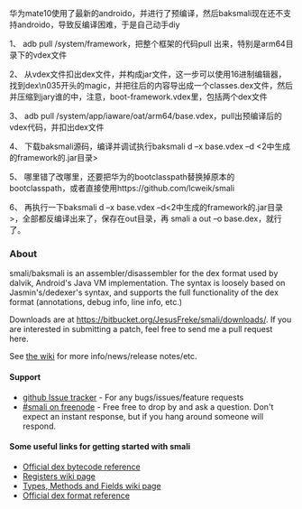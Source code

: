 华为mate10使用了最新的androido，并进行了预编译，然后baksmali现在还不支持androido，导致反编译困难，于是自己动手diy
 
 
1、        adb pull /system/framework，把整个框架的代码pull 出来，特别是arm64目录下的vdex文件

2、        从vdex文件扣出dex文件，并构成jar文件，这一步可以使用16进制编辑器，找到dex\n035开头的magic，并把往后的内容导出成一个classes.dex文件，然后并压缩到jary谁的中，注意，boot-framework.vdex里，包括两个dex文件

3、        adb pull /system/app/iaware/oat/arm64/base.vdex，pull出预编译后的vdex代码，并扣出dex文件

4、        下载baksmali源码，编译并调试执行baksmali d –x base.vdex –d <2中生成的framework的.jar目录>

5、        哪里错了改哪里，还要把华为的bootclasspath替换掉原本的bootclasspath，或者直接使用https://github.com/lcweik/smali

6、        再执行一下baksmali d –x base.vdex –d<2中生成的framework的.jar目录>，全部都反编译出来了，保存在out目录，再 smali a out –o base.dex，就行了。





### About

smali/baksmali is an assembler/disassembler for the dex format used by dalvik, Android's Java VM implementation. The syntax is loosely based on Jasmin's/dedexer's syntax, and supports the full functionality of the dex format (annotations, debug info, line info, etc.)

Downloads are at  https://bitbucket.org/JesusFreke/smali/downloads/. If you are interested in submitting a patch, feel free to send me a pull request here.

See [the wiki](https://github.com/JesusFreke/smali/wiki) for more info/news/release notes/etc.

#### Support
- [github Issue tracker](https://github.com/JesusFreke/smali/issues) - For any bugs/issues/feature requests
- [#smali on freenode](http://webchat.freenode.net/?channels=smali) - Free free to drop by and ask a question. Don't expect an instant response, but if you hang around someone will respond.


#### Some useful links for getting started with smali

- [Official dex bytecode reference](https://source.android.com/devices/tech/dalvik/dalvik-bytecode.html)
- [Registers wiki page](https://github.com/JesusFreke/smali/wiki/Registers)
- [Types, Methods and Fields wiki page](https://github.com/JesusFreke/smali/wiki/TypesMethodsAndFields)
- [Official dex format reference](https://source.android.com/devices/tech/dalvik/dex-format.html)
